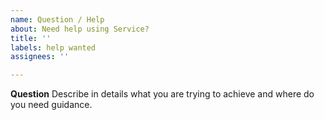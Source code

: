 ```yaml
---
name: Question / Help
about: Need help using Service?
title: ''
labels: help wanted
assignees: ''

---
```


**Question**
Describe in details what you are trying to achieve and where do you need guidance.
